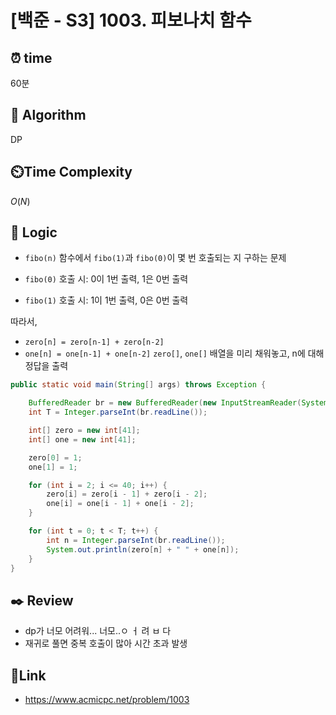
# [백준 - S3] 1003. 피보나치 함수
 
## ⏰  **time**
60분

## :pushpin: **Algorithm**
DP

## ⏲️**Time Complexity**
$O(N)$

## :round_pushpin: **Logic**
- `fibo(n)` 함수에서 `fibo(1)`과 `fibo(0)`이 몇 번 호출되는 지 구하는 문제

- `fibo(0)` 호출 시: 0이 1번 출력, 1은 0번 출력
- `fibo(1)` 호출 시: 1이 1번 출력, 0은 0번 출력

따라서,

- `zero[n] = zero[n-1] + zero[n-2]`
- `one[n] = one[n-1] + one[n-2]`
`zero[]`, `one[]` 배열을 미리 채워놓고, n에 대해 정답을 출력

```java
public static void main(String[] args) throws Exception {

	BufferedReader br = new BufferedReader(new InputStreamReader(System.in));
	int T = Integer.parseInt(br.readLine());

	int[] zero = new int[41];
	int[] one = new int[41];

	zero[0] = 1;
	one[1] = 1;

	for (int i = 2; i <= 40; i++) {
		zero[i] = zero[i - 1] + zero[i - 2];
		one[i] = one[i - 1] + one[i - 2];
	}

	for (int t = 0; t < T; t++) {
		int n = Integer.parseInt(br.readLine());
		System.out.println(zero[n] + " " + one[n]);
	}
}
```


## :black_nib: **Review**
- dp가 너모 어려워... 너모..ㅇ ㅓ 려 ㅂ 다
- 재귀로 풀면 중복 호출이 많아 시간 초과 발생

## 📡**Link**
- https://www.acmicpc.net/problem/1003